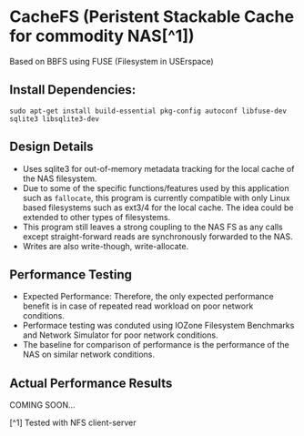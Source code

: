 # CacheFS (Peristent Stackable Cache for commodity NAS[^1])
Based on BBFS using FUSE (Filesystem in USErspace)

## Install Dependencies:
```
sudo apt-get install build-essential pkg-config autoconf libfuse-dev sqlite3 libsqlite3-dev
```
## Design Details
* Uses sqlite3 for out-of-memory metadata tracking for the local cache of the NAS filesystem.
* Due to some of the specific functions/features used by this application such as `fallocate`, this program is currently compatible with only Linux based filesystems such as ext3/4 for the local cache. The idea could be extended to other types of filesystems.
* This program still leaves a strong coupling to the NAS FS as any calls except straight-forward reads are synchronously forwarded to the NAS.
* Writes are also write-though, write-allocate.
## Performance Testing
* Expected Performance: Therefore, the only expected performance benefit is in case of repeated read workload on poor network conditions.
* Performace testing was conduted using IOZone Filesystem Benchmarks and Network Simulator for poor network conditions.
* The baseline for comparison of performance is the performance of the NAS on similar network conditions.

## Actual Performance Results
COMING SOON...


[^1] Tested with NFS client-server
